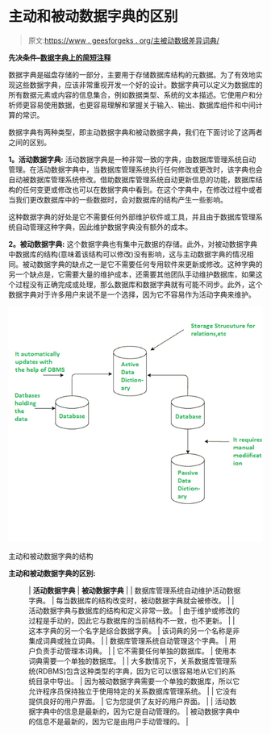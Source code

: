 # 主动和被动数据字典的区别

> 原文:[https://www . geesforgeks . org/主被动数据差异词典/](https://www.geeksforgeeks.org/difference-between-active-and-passive-data-dictionary/)

**先决条件–**[**数据字典上的简短注释**](https://www.geeksforgeeks.org/short-note-on-data-dictionary/)

数据字典是磁盘存储的一部分，主要用于存储数据库结构的元数据。为了有效地实现这些数据字典，应该非常重视开发一个好的设计。数据字典可以定义为数据库的所有数据元素或内容的信息集合，例如数据类型、系统的文本描述。它使用户和分析师更容易使用数据，也更容易理解和掌握关于输入、输出、数据库组件和中间计算的常识。

数据字典有两种类型，即主动数据字典和被动数据字典，我们在下面讨论了这两者之间的区别。

**1。活动数据字典:**
活动数据字典是一种非常一致的字典，由数据库管理系统自动管理。在活动数据字典中，当数据库管理系统执行任何修改或更改时，该字典也会自动被数据库管理系统修改。借助数据库管理系统自动更新信息的功能，数据库结构的任何变更或修改也可以在数据字典中看到。在这个字典中，在修改过程中或者当我们更改数据库中的一些数据时，会对数据库的结构产生一些影响。

这种数据字典的好处是它不需要任何外部维护软件或工具，并且由于数据库管理系统自动管理这种字典，因此维护数据字典没有额外的成本。

**2。被动数据字典:**
这个数据字典也有集中元数据的存储。此外，对被动数据字典中数据库的结构(意味着该结构可以修改)没有影响，这与主动数据字典的情况相同。被动数据字典的缺点之一是它不需要任何专用软件来更新或修改。这种字典的另一个缺点是，它需要大量的维护成本，还需要其他团队手动维护数据库，如果这个过程没有正确完成或处理，那么数据库和数据字典就有可能不同步。此外，这个数据字典对于许多用户来说不是一个选择，因为它不容易作为活动字典来维护。

![](img/a1aa6bd00fc7e8911bd9e19b610349ab.png)

主动和被动数据字典的结构

**主动和被动数据字典的区别:**

<figure class="table">

| **活动数据字典** | **被动数据字典** |
| 数据库管理系统自动维护活动数据字典。 | 每当数据库的结构改变时，被动数据字典就会被修改。 |
| 活动数据字典与数据库的结构和定义非常一致。 | 由于维护或修改的过程是手动的，因此它与数据库的当前结构不一致，也不更新。 |
| 这本字典的另一个名字是综合数据字典。 | 该词典的另一个名称是非集成词典或独立词典。 |
| 数据库管理系统自动管理这个字典。 | 用户负责手动管理本词典。 |
| 它不需要任何单独的数据库。 | 使用本词典需要一个单独的数据库。 |
| 大多数情况下，关系数据库管理系统(RDBMS)包含这种类型的字典，因为它可以很容易地从它们的系统目录中导出。 | 因为被动数据字典需要一个单独的数据库，所以它允许程序员保持独立于使用特定的关系数据库管理系统。 |
| 它没有提供良好的用户界面。 | 它为您提供了友好的用户界面。 |
| 活动数据字典中的信息是最新的，因为它是自动管理的。 | 被动数据字典中的信息不是最新的，因为它是由用户手动管理的。 |

</figure>